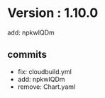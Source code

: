 # Version : 1.10.0

add: npkwIQDm

## commits

* fix: cloudbuild.yml
* add: npkwIQDm
* remove: Chart.yaml
